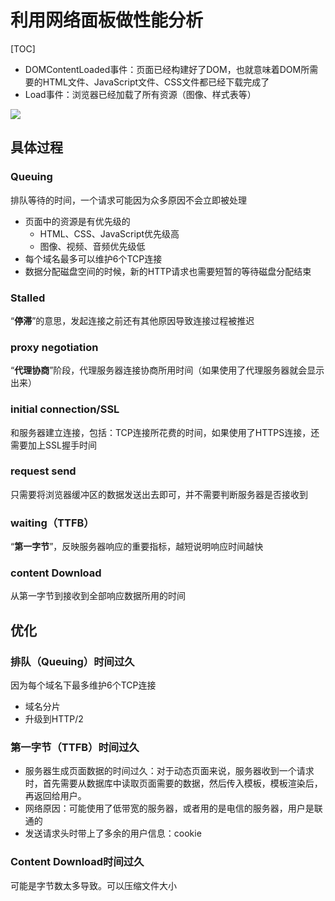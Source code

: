 # 利用网络面板做性能分析

[TOC]

- DOMContentLoaded事件：页面已经构建好了DOM，也就意味着DOM所需要的HTML文件、JavaScript文件、CSS文件都已经下载完成了
- Load事件：浏览器已经加载了所有资源（图像、样式表等）

![](I:\myFuture\桌面资料\面试\学习图片\单个文件的时间线.png)

## 具体过程

### Queuing

排队等待的时间，一个请求可能因为众多原因不会立即被处理

- 页面中的资源是有优先级的
  - HTML、CSS、JavaScript优先级高
  - 图像、视频、音频优先级低
- 每个域名最多可以维护6个TCP连接
- 数据分配磁盘空间的时候，新的HTTP请求也需要短暂的等待磁盘分配结束

### Stalled

“**停滞**”的意思，发起连接之前还有其他原因导致连接过程被推迟

### proxy negotiation

“**代理协商**”阶段，代理服务器连接协商所用时间（如果使用了代理服务器就会显示出来）

### initial connection/SSL

和服务器建立连接，包括：TCP连接所花费的时间，如果使用了HTTPS连接，还需要加上SSL握手时间

### request send

只需要将浏览器缓冲区的数据发送出去即可，并不需要判断服务器是否接收到

### waiting（TTFB）

“**第一字节**”，反映服务器响应的重要指标，越短说明响应时间越快

### content Download

从第一字节到接收到全部响应数据所用的时间

## 优化

### 排队（Queuing）时间过久

因为每个域名下最多维护6个TCP连接

- 域名分片
- 升级到HTTP/2

### 第一字节（TTFB）时间过久

- 服务器生成页面数据的时间过久：对于动态页面来说，服务器收到一个请求时，首先需要从数据库中读取页面需要的数据，然后传入模板，模板渲染后，再返回给用户。
- 网络原因：可能使用了低带宽的服务器，或者用的是电信的服务器，用户是联通的
- 发送请求头时带上了多余的用户信息：cookie

### Content Download时间过久

可能是字节数太多导致。可以压缩文件大小